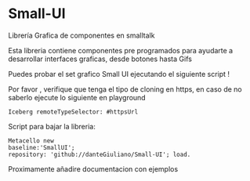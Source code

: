 # Small-UI
Librería Grafica de componentes en smalltalk


Esta libreria contiene componentes pre programados para ayudarte a desarrollar interfaces graficas, desde botones hasta Gifs 

Puedes probar el set grafico Small UI ejecutando el siguiente script !

Por favor , verifique que tenga el tipo de cloning en https, en caso de no saberlo ejecute lo siguiente en playground 

```st
Iceberg remoteTypeSelector: #httpsUrl
```

Script para bajar la libreria:

```st
Metacello new
baseline:'SmallUI';
repository: 'github://danteGiuliano/Small-UI'; load.
```
Proximamente añadire documentacion con ejemplos 

